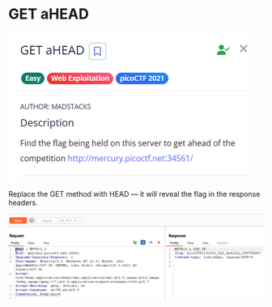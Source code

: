 # GET aHEAD


![image.png](image.png)

Replace the GET method with HEAD — it will reveal the flag in the response headers.

![image.png](image%201.png)

